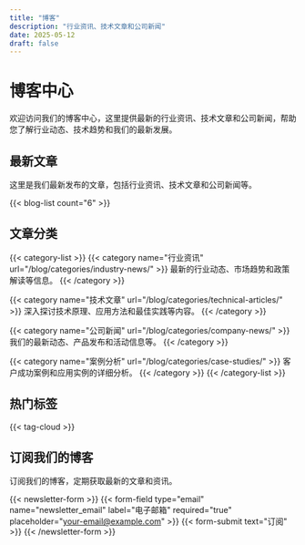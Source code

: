 ```yaml
---
title: "博客"
description: "行业资讯、技术文章和公司新闻"
date: 2025-05-12
draft: false
---
```


# 博客中心

欢迎访问我们的博客中心，这里提供最新的行业资讯、技术文章和公司新闻，帮助您了解行业动态、技术趋势和我们的最新发展。

## 最新文章

这里是我们最新发布的文章，包括行业资讯、技术文章和公司新闻等。

{{< blog-list count="6" >}}

## 文章分类

{{< category-list >}}
  {{< category name="行业资讯" url="/blog/categories/industry-news/" >}}
    最新的行业动态、市场趋势和政策解读等信息。
  {{< /category >}}
  
  {{< category name="技术文章" url="/blog/categories/technical-articles/" >}}
    深入探讨技术原理、应用方法和最佳实践等内容。
  {{< /category >}}
  
  {{< category name="公司新闻" url="/blog/categories/company-news/" >}}
    我们的最新动态、产品发布和活动信息等。
  {{< /category >}}
  
  {{< category name="案例分析" url="/blog/categories/case-studies/" >}}
    客户成功案例和应用实例的详细分析。
  {{< /category >}}
{{< /category-list >}}

## 热门标签

{{< tag-cloud >}}

## 订阅我们的博客

订阅我们的博客，定期获取最新的文章和资讯。

{{< newsletter-form >}}
  {{< form-field type="email" name="newsletter_email" label="电子邮箱" required="true" placeholder="your-email@example.com" >}}
  {{< form-submit text="订阅" >}}
{{< /newsletter-form >}}
